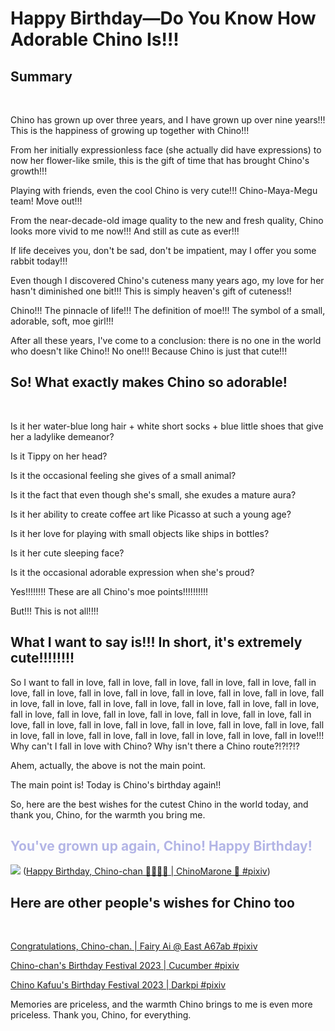 # Happy Birthday—Do You Know How Adorable Chino Is!!!

## Summary

<br>

Chino has grown up over three years, and I have grown up over nine years!!! This is the happiness of growing up together with Chino!!!

From her initially expressionless face (she actually did have expressions) to now her flower-like smile, this is the gift of time that has brought Chino's growth!!!

Playing with friends, even the cool Chino is very cute!!! Chino-Maya-Megu team! Move out!!!

From the near-decade-old image quality to the new and fresh quality, Chino looks more vivid to me now!!! And still as cute as ever!!!

If life deceives you, don't be sad, don't be impatient, may I offer you some rabbit today!!!

Even though I discovered Chino's cuteness many years ago, my love for her hasn't diminished one bit!!! This is simply heaven's gift of cuteness!!

Chino!!! The pinnacle of life!!! The definition of moe!!! The symbol of a small, adorable, soft, moe girl!!!

After all these years, I've come to a conclusion: there is no one in the world who doesn't like Chino!! No one!!! Because Chino is just that cute!!!

## So! What exactly makes Chino so adorable!

<br>

Is it her water-blue long hair + white short socks + blue little shoes that give her a ladylike demeanor?

Is it Tippy on her head?

Is it the occasional feeling she gives of a small animal?

Is it the fact that even though she's small, she exudes a mature aura?

Is it her ability to create coffee art like Picasso at such a young age?

Is it her love for playing with small objects like ships in bottles?

Is it her cute sleeping face?

Is it the occasional adorable expression when she's proud?

Yes!!!!!!!! These are all Chino's moe points!!!!!!!!!!

But!!! This is not all!!!!

## What I want to say is!!! In short, it's extremely cute!!!!!!!!

So I want to fall in love, fall in love, fall in love, fall in love, fall in love, fall in love, fall in love, fall in love, fall in love, fall in love, fall in love, fall in love, fall in love, fall in love, fall in love, fall in love, fall in love, fall in love, fall in love, fall in love, fall in love, fall in love, fall in love, fall in love, fall in love, fall in love, fall in love, fall in love, fall in love, fall in love, fall in love, fall in love, fall in love, fall in love, fall in love, fall in love, fall in love, fall in love, fall in love!!! Why can't I fall in love with Chino? Why isn't there a Chino route?!?!?!?

Ahem, actually, the above is not the main point.

The main point is! Today is Chino's birthday again!!

So, here are the best wishes for the cutest Chino in the world today, and thank you, Chino, for the warmth you bring me.

<h2 style="color: #b3b5e6">You've grown up again, Chino! Happy Birthday!</h2>

![](https://cdn.jsdelivr.net/gh/kun-moe/kun-image@main/blog/202312041207397.jpg)
([Happy Birthday, Chino-chan 🎉🎉🎉🎉 | ChinoMarone 🌰 #pixiv](https://www.pixiv.net/artworks/113932861))

  

## Here are other people's wishes for Chino too

<br>

[Congratulations, Chino-chan. | Fairy Ai @ East A67ab #pixiv](https://www.pixiv.net/artworks/113933837)

[Chino-chan's Birthday Festival 2023 | Cucumber #pixiv](https://www.pixiv.net/artworks/113936728)

[Chino Kafuu's Birthday Festival 2023 | Darkpi #pixiv](https://www.pixiv.net/artworks/113932827)

Memories are priceless, and the warmth Chino brings to me is even more priceless. Thank you, Chino, for everything.